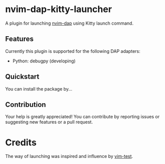# nvim-dap-kitty-launcher

A plugin for launching [nvim-dap](https://github.com/mfussenegger/nvim-dap)
using Kitty launch command.

## Features

Currently this plugin is supported for the following DAP adapters:

- Python: debugpy (developing)

## Quickstart

You can install the package by...

## Contribution

Your help is greatly appreciated! You can contribute by reporting issues or
suggesting new features or a pull request.

# Credits

The way of launching was inspired and influence by
[vim-test](https://github.com/vim-test/vim-test).
